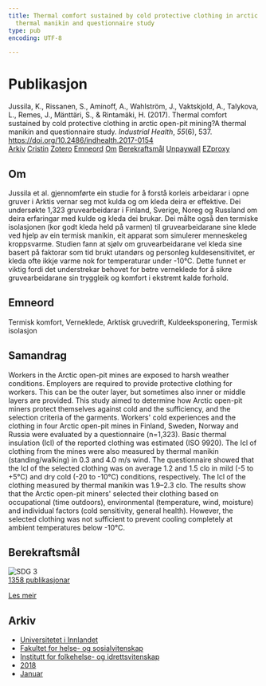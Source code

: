 ```yaml
---
title: Thermal comfort sustained by cold protective clothing in arctic open-pit mining?A
  thermal manikin and questionnaire study
type: pub
encoding: UTF-8

---
```

<h1>Publikasjon</h1>
<article id="csl-bib-container-JAJ9G4R9" class="csl-bib-container">
  <div class="csl-bib-body"> <div class="csl-entry">Jussila, K., Rissanen, S., Aminoff, A., Wahlström, J., Vaktskjold, A., Talykova, L., Remes, J., Mänttäri, S., &#38; Rintamäki, H. (2017). Thermal comfort sustained by cold protective clothing in arctic open-pit mining?A thermal manikin and questionnaire study. <i>Industrial Health</i>, <i>55</i>(6), 537. <a href="https://doi.org/10.2486/indhealth.2017-0154">https://doi.org/10.2486/indhealth.2017-0154</a></div> </div>
  <div class="csl-bib-buttons">
    <a href="#taxonomy-article-JAJ9G4R9" alt="archive" class="csl-bib-button">Arkiv</a>
    <a href="https://app.cristin.no/results/show.jsf?id=1556201" alt="Cristin" class="csl-bib-button">Cristin</a>
    <a href="http://zotero.org/groups/5881554/items/JAJ9G4R9" alt="Zotero" class="csl-bib-button">Zotero</a>
    <a href="#keywords-article-JAJ9G4R9" alt="keywords" class="csl-bib-button">Emneord</a>
    <a href="#about-article-JAJ9G4R9" alt="about_pub" class="csl-bib-button">Om</a>
    <a href="#sdg-article-JAJ9G4R9" alt="sdg" class="csl-bib-button">Berekraftsmål</a>
    <a href="https://www.jstage.jst.go.jp/article/indhealth/55/6/55_2017-0154/_pdf" alt="Unpaywall" class="csl-bib-button">Unpaywall</a>
    <a href="https://www.jstage.jst.go.jp/article/indhealth/55/6/55_2017-0154/_pdf" alt="EZproxy" class="csl-bib-button">EZproxy</a>
  </div>
  <div id="csl-bib-meta-container-JAJ9G4R9"></div>
</article>
<div id="csl-bib-meta-JAJ9G4R9" class="csl-bib-meta">
  <article id="about-article-JAJ9G4R9" class="about_pub-article">
    <h1>Om</h1>
    Jussila et al. gjennomførte ein studie for å forstå korleis arbeidarar i opne gruver i Arktis vernar seg mot kulda og om kleda deira er effektive. Dei undersøkte 1,323 gruvearbeidarar i Finland, Sverige, Noreg og Russland om deira erfaringar med kulde og kleda dei brukar. Dei målte også den termiske isolasjonen (kor godt kleda held på varmen) til gruvearbeidarane sine klede ved hjelp av ein termisk manikin, eit apparat som simulerer menneskeleg kroppsvarme. Studien fann at sjølv om gruvearbeidarane vel kleda sine basert på faktorar som tid brukt utandørs og personleg kuldesensitivitet, er kleda ofte ikkje varme nok for temperaturar under -10°C. Dette funnet er viktig fordi det understrekar behovet for betre verneklede for å sikre gruvearbeidarane sin tryggleik og komfort i ekstremt kalde forhold.
  </article>
  <article id="keywords-article-JAJ9G4R9" class="keywords-article">
    <h1>Emneord</h1>
    Termisk komfort, Verneklede, Arktisk gruvedrift, Kuldeeksponering, Termisk isolasjon
  </article>
  <article id="abstract-article-JAJ9G4R9" class="abstract-article">
    <h1>Samandrag</h1>
    Workers in the Arctic open-pit mines are exposed to harsh weather conditions. Employers are required to provide protective clothing for workers. This can be the outer layer, but sometimes also inner or middle layers are provided. This study aimed to determine how Arctic open-pit miners protect themselves against cold and the sufficiency, and the selection criteria of the garments. Workers' cold experiences and the clothing in four Arctic open-pit mines in Finland, Sweden, Norway and Russia were evaluated by a questionnaire (n=1,323). Basic thermal insulation (Icl) of the reported clothing was estimated (ISO 9920). The Icl of clothing from the mines were also measured by thermal manikin (standing/walking) in 0.3 and 4.0 m/s wind. The questionnaire showed that the Icl of the selected clothing was on average 1.2 and 1.5 clo in mild (-5 to +5°C) and dry cold (-20 to -10°C) conditions, respectively. The Icl of the clothing measured by thermal manikin was 1.9–2.3 clo. The results show that the Arctic open-pit miners' selected their clothing based on occupational (time outdoors), environmental (temperature, wind, moisture) and individual factors (cold sensitivity, general health). However, the selected clothing was not sufficient to prevent cooling completely at ambient temperatures below -10°C.
  </article>
  <article id="sdg-article-JAJ9G4R9" class="sdg-article">
    <h1>Berekraftsmål</h1>
    <div class="sdg-container"><div id="sdg3" class="sdg">
        <img src="{{< params subfolder >}}images/sdg/sdg03_nn.png" class="image" alt="SDG 3">
        <div class="sdg-overlay">
          <a href="/nn/archive/?key=?sdg=3#archive" class="sdg-publication-count"><span>1358</span> publikasjonar</a>
          <p><a href="https://fn.no/om-fn/fns-baerekraftsmaal/god-helse-og-livskvalitet?lang=nno-NO" class="sdg-read-more">Les meir</a></p>
        </div>
      </div></div>
  </article>
  <article id="taxonomy-article-JAJ9G4R9" class="taxonomy-article">
    <h1>Arkiv</h1>
    <ul>
      <li>
        <a href="/nn/archive/?key=3DCRN523">Universitetet i Innlandet</a>
      </li>
      <li>
        <a href="/nn/archive/?key=IDKFS3MX">Fakultet for helse- og sosialvitenskap</a>
      </li>
      <li>
        <a href="/nn/archive/?key=FJXE3Z8X">Institutt for folkehelse- og idrettsvitenskap</a>
      </li>
      <li>
        <a href="/nn/archive/?key=H5P87HVL">2018</a>
      </li>
      <li>
        <a href="/nn/archive/?key=S2RACPMQ">Januar</a>
      </li>
    </ul>
  </article>
</div>
